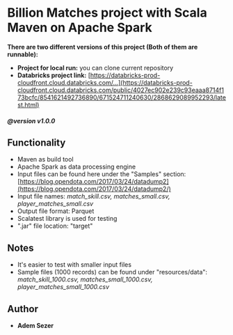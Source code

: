 
#  Billion Matches project with Scala Maven on Apache Spark

**There are two different versions of this project (Both of them are runnable):**

* **Project for local run:** you can clone current repository  
* **Databricks project link:**  [https://databricks-prod-cloudfront.cloud.databricks.com/...](https://databricks-prod-cloudfront.cloud.databricks.com/public/4027ec902e239c93eaaa8714f173bcfc/8541621492736890/671524711240630/2868629089952293/latest.html)

##### @version v1.0.0

## Functionality

-	Maven as build tool
-	Apache Spark as data processing engine
-	Input files can be found here under the "Samples" section: [https://blog.opendota.com/2017/03/24/datadump2](https://blog.opendota.com/2017/03/24/datadump2/)
-	Input file names: *match_skill.csv, matches_small.csv, player_matches_small.csv*
-	Output file format: Parquet
-	Scalatest library is used for testing
-	".jar" file location: "target"

## Notes
- It's easier to test with smaller input files
- Sample files (1000 records) can be found under "resources/data": *match_skill_1000.csv, matches_small_1000.csv, player_matches_small_1000.csv*


## Author

* **Adem Sezer**

